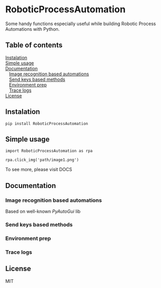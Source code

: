 # RoboticProcessAutomation
Some handy functions especially useful while building Robotic Process Automations with Python.

## Table of contents

[Instalation](#instalation) <br />
[Simple usage](#simple-usage) <br />
[Documentation](#documentation) <br />
&nbsp;&nbsp; [Image recognition based automations](#Image-recognition-based-automations) <br />
&nbsp;&nbsp; [Send keys based methods](#Send-keys-based-methods) <br />
&nbsp;&nbsp; [Environment prep](#Environment-prep) <br />
&nbsp;&nbsp; [Trace logs](#trace-logs) <br />
[License](#License)

## Instalation
```
pip install RoboticProcessAutomation
```

## Simple usage
```
import RoboticProcessAutomation as rpa

rpa.click_img('path/image1.png')
```
To see more, please visit DOCS

## Documentation

### Image recognition based automations
Based on well-known *PyAutoGui* lib

### Send keys based methods

### Environment prep

### Trace logs

## License
MIT

